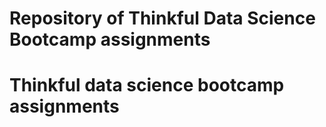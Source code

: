 # Repository of Thinkful Data Science Bootcamp assignments
# Thinkful data science bootcamp assignments
